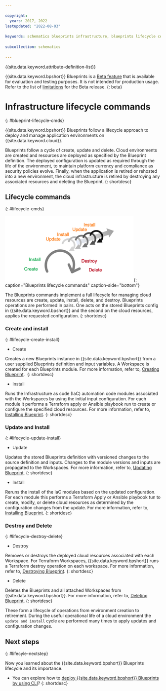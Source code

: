 ```yaml
---

copyright:
  years: 2017, 2022
lastupdated: "2022-08-03"

keywords: schematics blueprints infrastructure, blueprints lifecycle commands, lifecycle commands

subcollection: schematics

---
```


{{site.data.keyword.attribute-definition-list}}

{{site.data.keyword.bpshort}} Blueprints is a [Beta feature](/docs/schematics?topic=schematics-bp-beta-limitations) that is available for evaluation and testing purposes. It is not intended for production usage. Refer to the list of [limitations](/docs/schematics?topic=schematics-bp-beta-limitations) for the Beta release.
{: beta}

# Infrastructure lifecycle commands
{: #blueprint-lifecycle-cmds}

{{site.data.keyword.bpshort}} Blueprints follow a lifecycle approach to deploy and manage application environments on {{site.data.keyword.cloud}}. 

Blueprints follow a cycle of create, update and delete. Cloud environments are created and resources are deployed as specified by the Blueprint definition. The deployed configuration is updated as required through the life of the environment, to maintain platform currency and compliance as security policies evolve. Finally, when the application is retired or rehosted into a new environment, the cloud infrastructure is retired by destroying any associated resources and deleting the Blueprint.
{: shortdesc}

## Lifecycle commands
{: #lifecycle-cmds}

![Blueprints lifecycle commands](images/sc-blueprint-lifecycle-cmd.png){: caption="Blueprints lifecycle commands" caption-side="bottom"}

The Blueprints commands implement a full lifecycle for managing cloud resources are create, update, install, delete, and destroy. Blueprints operations are performed in pairs. One acts on the stored Blueprints config in {{site.data.keyword.bpshort}} and the second on the cloud resources, applies the requested configuration.
{: shortdesc}  

### Create and install
{: #lifecycle-create-install}

- Create

Creates a new Blueprints instance in {{site.data.keyword.bpshort}} from a user supplied Blueprints definition and input variables. A Workspace is created for each Blueprints module. For more information, refer to, [Creating Blueprint](/docs/schematics?topic=schematics-create-blueprint&interface=cli). 
{: shortdesc} 

- Install 

Runs the Infrastructure as code (IaC) automation code modules associated with the Workspaces by using the initial input configuration. For each module it performs a Terraform apply or Ansible playbook run to create or configure the specified cloud resources. For more information, refer to, [Installing Blueprint](/docs/schematics?topic=schematics-install-blueprint&interface=cli).
{: shortdesc} 

### Update and Install
{: #lifecycle-update-install}

- Update 

Updates the stored Blueprints definition with versioned changes to the source definition and inputs. Changes to the module versions and inputs are propagated to the Workspaces. For more information, refer to, [Updating Blueprint](/docs/schematics?topic=schematics-update-blueprint&interface=cli).
{: shortdesc} 

- Install

Reruns the install of the IaC modules based on the updated configuration. For each module this performs a Terraform Apply or Ansible playbook tun to create, modify, or delete cloud resources as determined by the configuration changes from the update. For more information, refer to, [Installing Blueprint](/docs/schematics?topic=schematics-install-blueprint&interface=cli).
{: shortdesc} 

### Destroy and Delete
{: #lifecycle-destroy-delete}

- Destroy

Removes or destroys the deployed cloud resources associated with each Workspace. For Terraform Workspaces, {{site.data.keyword.bpshort}} runs a Terraform destroy operation on each workspace. For more information, refer to, [Destroying Blueprint](/docs/schematics?topic=schematics-destroy-blueprint&interface=cli).
{: shortdesc} 

- Delete

Deletes the Blueprints and all attached Workspaces from {{site.data.keyword.bpshort}}. For more information, refer to, [Deleting Blueprint](/docs/schematics?topic=schematics-delete-blueprint&interface=cli).
{: shortdesc} 

These form a lifecycle of operations from environment creation to retirement. During the useful operational life of a cloud environment the `update and install` cycle are performed many times to apply updates and configuration changes.

## Next steps
{: #lifecyle-nextstep}

Now you learned about the {{site.data.keyword.bpshort}} Blueprints lifecycle and its importance. 
- You can explore how to [deploy {{site.data.keyword.bpshort}} Blueprints by using CLI](/docs/schematics?topic=schematics-deploy-schematics-blueprint-cli)?
{: shortdesc} 
